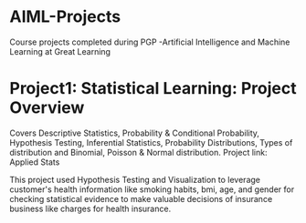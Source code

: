 # AIML-Projects
Course projects completed during PGP -Artificial Intelligence and Machine Learning at Great Learning


# Project1: Statistical Learning: Project Overview

Covers Descriptive Statistics, Probability & Conditional Probability, Hypothesis Testing, Inferential Statistics, Probability Distributions, Types of distribution and Binomial, Poisson & Normal distribution.
Project link: Applied Stats

This project used Hypothesis Testing and Visualization to leverage customer's health information like smoking habits, bmi, age, and gender for checking statistical evidence to make valuable decisions of insurance business like charges for health insurance.
